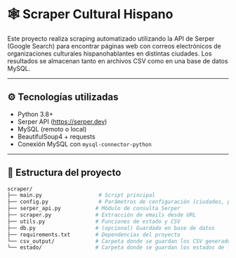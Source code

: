 # 🕸️ Scraper Cultural Hispano

Este proyecto realiza scraping automatizado utilizando la API de Serper (Google Search) para encontrar páginas web con correos electrónicos de organizaciones culturales hispanohablantes en distintas ciudades. Los resultados se almacenan tanto en archivos CSV como en una base de datos MySQL.

---

## ⚙️ Tecnologías utilizadas

- Python 3.8+
- Serper API (https://serper.dev)
- MySQL (remoto o local)
- BeautifulSoup4 + requests
- Conexión MySQL con `mysql-connector-python`

---

## 📁 Estructura del proyecto

```bash
scraper/
├── main.py                  # Script principal
├── config.py                # Parámetros de configuración (ciudades, prompts)
├── serper_api.py           # Módulo de consulta Serper
├── scraper.py              # Extracción de emails desde URL
├── utils.py                # Funciones de estado y CSV
├── db.py                   # (opcional) Guardado en base de datos
├── requirements.txt        # Dependencias del proyecto
└── csv_output/             # Carpeta donde se guardan los CSV generados
└── estado/                 # Carpeta donde se guardan los estados de los prompts y asi rotar cada vez que se ejecute
